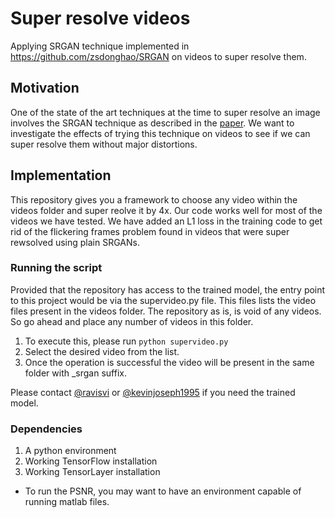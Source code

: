 # Super resolve videos
Applying SRGAN technique implemented in https://github.com/zsdonghao/SRGAN on videos to super resolve them.

## Motivation
One of the state of the art techniques at the time to super resolve an image involves the SRGAN technique as described in the [paper](https://arxiv.org/pdf/1609.04802.pdf). We want to investigate the effects of trying this technique on videos to see if we can super resolve them without major distortions.

## Implementation
This repository gives you a framework to choose any video within the videos folder and super reolve it by 4x. Our code works well for most of the videos we have tested. We have added an L1 loss in the training code to get rid of the flickering frames problem found in videos that were super rewsolved using plain SRGANs. 

### Running the script
Provided that the repository has access to the trained model, the entry point to this project would be via the supervideo.py file. 
This files lists the video files present in the videos folder. The repository as is, is void of any videos. So go ahead and place any number of videos in this folder.

1. To execute this, please run `python supervideo.py`
2. Select the desired video from the list.
3. Once the operation is successful the video will be present in the same folder with _srgan suffix.

Please contact [@ravisvi](https://github.com/ravisvi) or [@kevinjoseph1995](https://github.com/kevinjoseph1995) if you need the trained model. 

### Dependencies
1. A python environment
2. Working TensorFlow installation
3. Working TensorLayer installation

* To run the PSNR, you may want to have an environment capable of running matlab files.

